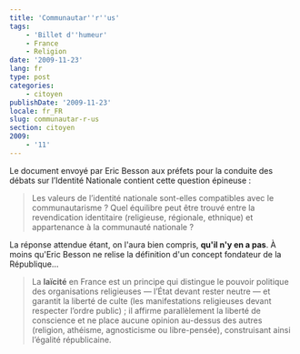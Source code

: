 ```yaml
---
title: 'Communautar''r''us'
tags:
    - 'Billet d''humeur'
    - France
    - Religion
date: '2009-11-23'
lang: fr
type: post
categories:
    - citoyen
publishDate: '2009-11-23'
locale: fr_FR
slug: communautar-r-us
section: citoyen
2009:
    - '11'
---
```


Le document envoyé par Eric Besson aux préfets pour la conduite des débats sur l’Identité Nationale contient cette question épineuse&nbsp;:

> Les valeurs de l’identité nationale sont-elles compatibles avec le communautarisme&nbsp;? Quel équilibre peut être trouvé entre la revendication identitaire (religieuse, régionale, ethnique) et appartenance à la communauté nationale&nbsp;?

La réponse attendue étant, on l'aura bien compris, **qu'il n'y en a pas**. À moins qu'Eric Besson ne relise la définition d'un concept fondateur de la République…

> La **laïcité** en France est un principe qui distingue le pouvoir politique des organisations religieuses — l’État devant rester neutre — et garantit la liberté de culte (les manifestations religieuses devant respecter l’ordre public) ; il affirme parallèlement la liberté de conscience et ne place aucune opinion au-dessus des autres (religion, athéisme, agnosticisme ou libre-pensée), construisant ainsi l’égalité républicaine.